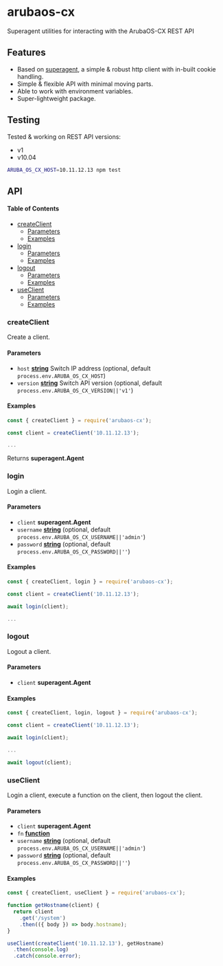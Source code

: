 # arubaos-cx

Superagent utilities for interacting with the ArubaOS-CX REST API

## Features

-   Based on [superagent](https://www.npmjs.com/package/superagent), a simple & robust http client with in-built cookie handling.
-   Simple & flexible API with minimal moving parts.
-   Able to work with environment variables.
-   Super-lightweight package.

## Testing

Tested & working on REST API versions:

-   v1
-   v10.04

```bash
ARUBA_OS_CX_HOST=10.11.12.13 npm test
```

## API

<!-- Generated by documentation.js. Update this documentation by updating the source code. -->

#### Table of Contents

-   [createClient](#createclient)
    -   [Parameters](#parameters)
    -   [Examples](#examples)
-   [login](#login)
    -   [Parameters](#parameters-1)
    -   [Examples](#examples-1)
-   [logout](#logout)
    -   [Parameters](#parameters-2)
    -   [Examples](#examples-2)
-   [useClient](#useclient)
    -   [Parameters](#parameters-3)
    -   [Examples](#examples-3)

### createClient

Create a client.

#### Parameters

-   `host` **[string](https://developer.mozilla.org/docs/Web/JavaScript/Reference/Global_Objects/String)** Switch IP address (optional, default `process.env.ARUBA_OS_CX_HOST`)
-   `version` **[string](https://developer.mozilla.org/docs/Web/JavaScript/Reference/Global_Objects/String)** Switch API version (optional, default `process.env.ARUBA_OS_CX_VERSION||'v1'`)

#### Examples

```javascript
const { createClient } = require('arubaos-cx');

const client = createClient('10.11.12.13');

...
```

Returns **superagent.Agent** 

### login

Login a client.

#### Parameters

-   `client` **superagent.Agent** 
-   `username` **[string](https://developer.mozilla.org/docs/Web/JavaScript/Reference/Global_Objects/String)**  (optional, default `process.env.ARUBA_OS_CX_USERNAME||'admin'`)
-   `password` **[string](https://developer.mozilla.org/docs/Web/JavaScript/Reference/Global_Objects/String)**  (optional, default `process.env.ARUBA_OS_CX_PASSWORD||''`)

#### Examples

```javascript
const { createClient, login } = require('arubaos-cx');

const client = createClient('10.11.12.13');

await login(client);

...
```

### logout

Logout a client.

#### Parameters

-   `client` **superagent.Agent** 

#### Examples

```javascript
const { createClient, login, logout } = require('arubaos-cx');

const client = createClient('10.11.12.13');

await login(client);

...

await logout(client);
```

### useClient

Login a client, execute a function on the client, then logout the client.

#### Parameters

-   `client` **superagent.Agent** 
-   `fn` **[function](https://developer.mozilla.org/docs/Web/JavaScript/Reference/Statements/function)** 
-   `username` **[string](https://developer.mozilla.org/docs/Web/JavaScript/Reference/Global_Objects/String)**  (optional, default `process.env.ARUBA_OS_CX_USERNAME||'admin'`)
-   `password` **[string](https://developer.mozilla.org/docs/Web/JavaScript/Reference/Global_Objects/String)**  (optional, default `process.env.ARUBA_OS_CX_PASSWORD||''`)

#### Examples

```javascript
const { createClient, useClient } = require('arubaos-cx');

function getHostname(client) {
  return client
    .get('/system')
    .then(({ body }) => body.hostname);
}

useClient(createClient('10.11.12.13'), getHostname)
  .then(console.log)
  .catch(console.error);
```
